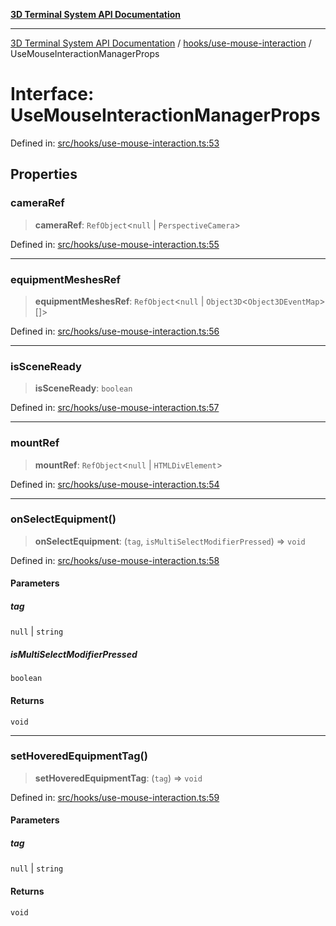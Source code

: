[**3D Terminal System API Documentation**](../../../README.md)

***

[3D Terminal System API Documentation](../../../README.md) / [hooks/use-mouse-interaction](../README.md) / UseMouseInteractionManagerProps

# Interface: UseMouseInteractionManagerProps

Defined in: [src/hooks/use-mouse-interaction.ts:53](https://github.com/Dicommunitas/ThreeJS_Terminal_3D/blob/7f008de5f667c67ad17e0952a263ff2bb1038f7c/src/hooks/use-mouse-interaction.ts#L53)

## Properties

### cameraRef

> **cameraRef**: `RefObject`\<`null` \| `PerspectiveCamera`\>

Defined in: [src/hooks/use-mouse-interaction.ts:55](https://github.com/Dicommunitas/ThreeJS_Terminal_3D/blob/7f008de5f667c67ad17e0952a263ff2bb1038f7c/src/hooks/use-mouse-interaction.ts#L55)

***

### equipmentMeshesRef

> **equipmentMeshesRef**: `RefObject`\<`null` \| `Object3D`\<`Object3DEventMap`\>[]\>

Defined in: [src/hooks/use-mouse-interaction.ts:56](https://github.com/Dicommunitas/ThreeJS_Terminal_3D/blob/7f008de5f667c67ad17e0952a263ff2bb1038f7c/src/hooks/use-mouse-interaction.ts#L56)

***

### isSceneReady

> **isSceneReady**: `boolean`

Defined in: [src/hooks/use-mouse-interaction.ts:57](https://github.com/Dicommunitas/ThreeJS_Terminal_3D/blob/7f008de5f667c67ad17e0952a263ff2bb1038f7c/src/hooks/use-mouse-interaction.ts#L57)

***

### mountRef

> **mountRef**: `RefObject`\<`null` \| `HTMLDivElement`\>

Defined in: [src/hooks/use-mouse-interaction.ts:54](https://github.com/Dicommunitas/ThreeJS_Terminal_3D/blob/7f008de5f667c67ad17e0952a263ff2bb1038f7c/src/hooks/use-mouse-interaction.ts#L54)

***

### onSelectEquipment()

> **onSelectEquipment**: (`tag`, `isMultiSelectModifierPressed`) => `void`

Defined in: [src/hooks/use-mouse-interaction.ts:58](https://github.com/Dicommunitas/ThreeJS_Terminal_3D/blob/7f008de5f667c67ad17e0952a263ff2bb1038f7c/src/hooks/use-mouse-interaction.ts#L58)

#### Parameters

##### tag

`null` | `string`

##### isMultiSelectModifierPressed

`boolean`

#### Returns

`void`

***

### setHoveredEquipmentTag()

> **setHoveredEquipmentTag**: (`tag`) => `void`

Defined in: [src/hooks/use-mouse-interaction.ts:59](https://github.com/Dicommunitas/ThreeJS_Terminal_3D/blob/7f008de5f667c67ad17e0952a263ff2bb1038f7c/src/hooks/use-mouse-interaction.ts#L59)

#### Parameters

##### tag

`null` | `string`

#### Returns

`void`

